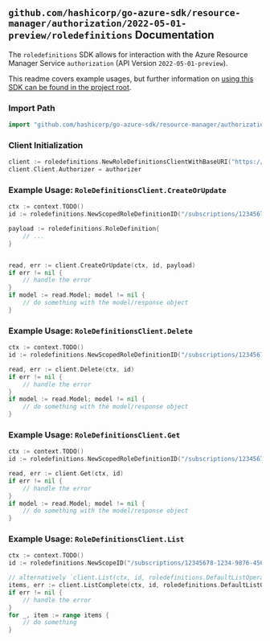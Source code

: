 
## `github.com/hashicorp/go-azure-sdk/resource-manager/authorization/2022-05-01-preview/roledefinitions` Documentation

The `roledefinitions` SDK allows for interaction with the Azure Resource Manager Service `authorization` (API Version `2022-05-01-preview`).

This readme covers example usages, but further information on [using this SDK can be found in the project root](https://github.com/hashicorp/go-azure-sdk/tree/main/docs).

### Import Path

```go
import "github.com/hashicorp/go-azure-sdk/resource-manager/authorization/2022-05-01-preview/roledefinitions"
```


### Client Initialization

```go
client := roledefinitions.NewRoleDefinitionsClientWithBaseURI("https://management.azure.com")
client.Client.Authorizer = authorizer
```


### Example Usage: `RoleDefinitionsClient.CreateOrUpdate`

```go
ctx := context.TODO()
id := roledefinitions.NewScopedRoleDefinitionID("/subscriptions/12345678-1234-9876-4563-123456789012/resourceGroups/some-resource-group", "roleDefinitionIdValue")

payload := roledefinitions.RoleDefinition{
	// ...
}


read, err := client.CreateOrUpdate(ctx, id, payload)
if err != nil {
	// handle the error
}
if model := read.Model; model != nil {
	// do something with the model/response object
}
```


### Example Usage: `RoleDefinitionsClient.Delete`

```go
ctx := context.TODO()
id := roledefinitions.NewScopedRoleDefinitionID("/subscriptions/12345678-1234-9876-4563-123456789012/resourceGroups/some-resource-group", "roleDefinitionIdValue")

read, err := client.Delete(ctx, id)
if err != nil {
	// handle the error
}
if model := read.Model; model != nil {
	// do something with the model/response object
}
```


### Example Usage: `RoleDefinitionsClient.Get`

```go
ctx := context.TODO()
id := roledefinitions.NewScopedRoleDefinitionID("/subscriptions/12345678-1234-9876-4563-123456789012/resourceGroups/some-resource-group", "roleDefinitionIdValue")

read, err := client.Get(ctx, id)
if err != nil {
	// handle the error
}
if model := read.Model; model != nil {
	// do something with the model/response object
}
```


### Example Usage: `RoleDefinitionsClient.List`

```go
ctx := context.TODO()
id := roledefinitions.NewScopeID("/subscriptions/12345678-1234-9876-4563-123456789012/resourceGroups/some-resource-group")

// alternatively `client.List(ctx, id, roledefinitions.DefaultListOperationOptions())` can be used to do batched pagination
items, err := client.ListComplete(ctx, id, roledefinitions.DefaultListOperationOptions())
if err != nil {
	// handle the error
}
for _, item := range items {
	// do something
}
```
